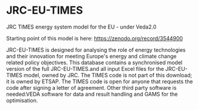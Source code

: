 # JRC-EU-TIMES
JRC TIMES energy system model for the EU - under Veda2.0

Starting point of this model is here: https://zenodo.org/record/3544900

JRC-EU-TIMES is designed for analysing the role of energy technologies and their innovation for meeting Europe's energy and climate change related policy objectives. This database contains a synchronised model version of the full JRC-EU-TIMES.and all input Excel files for the JRC-EU-TIMES model, owned by JRC. The TIMES code is not part of this download; it is owned by ETSAP. The TIMES code is open for anyone that requests the code after signing a letter of agreement. Other third party software is needed:VEDA software for data and result handling and GAMS for the optimisation.
